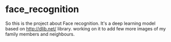 # face_recognition
So this is the project about Face recognition.
It's a deep learning model based on  http://dlib.net/ library.
working on it to add few more images of my family members and neighbours.

